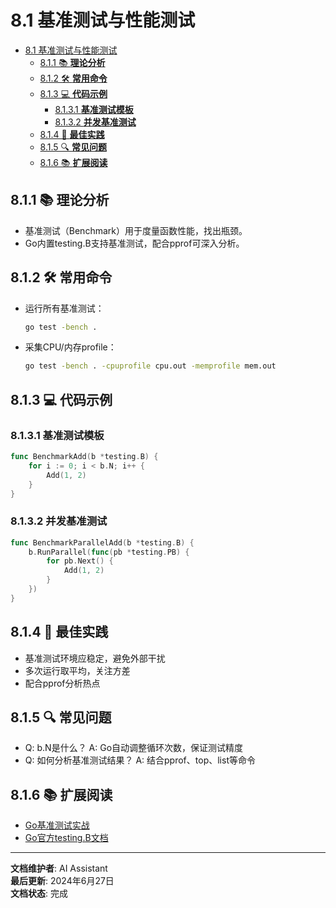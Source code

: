 ﻿# 8.1 基准测试与性能测试

<!-- TOC START -->
- [8.1 基准测试与性能测试](#81-基准测试与性能测试)
  - [8.1.1 📚 **理论分析**](#811--理论分析)
  - [8.1.2 🛠️ **常用命令**](#812-️-常用命令)
  - [8.1.3 💻 **代码示例**](#813--代码示例)
    - [8.1.3.1 **基准测试模板**](#8131-基准测试模板)
    - [8.1.3.2 **并发基准测试**](#8132-并发基准测试)
  - [8.1.4 🎯 **最佳实践**](#814--最佳实践)
  - [8.1.5 🔍 **常见问题**](#815--常见问题)
  - [8.1.6 📚 **扩展阅读**](#816--扩展阅读)
<!-- TOC END -->

## 8.1.1 📚 **理论分析**

- 基准测试（Benchmark）用于度量函数性能，找出瓶颈。
- Go内置testing.B支持基准测试，配合pprof可深入分析。

## 8.1.2 🛠️ **常用命令**

- 运行所有基准测试：

  ```bash
  go test -bench .
  ```

- 采集CPU/内存profile：

  ```bash
  go test -bench . -cpuprofile cpu.out -memprofile mem.out
  ```

## 8.1.3 💻 **代码示例**

### 8.1.3.1 **基准测试模板**

```go
func BenchmarkAdd(b *testing.B) {
    for i := 0; i < b.N; i++ {
        Add(1, 2)
    }
}

```

### 8.1.3.2 **并发基准测试**

```go
func BenchmarkParallelAdd(b *testing.B) {
    b.RunParallel(func(pb *testing.PB) {
        for pb.Next() {
            Add(1, 2)
        }
    })
}

```

## 8.1.4 🎯 **最佳实践**

- 基准测试环境应稳定，避免外部干扰
- 多次运行取平均，关注方差
- 配合pprof分析热点

## 8.1.5 🔍 **常见问题**

- Q: b.N是什么？
  A: Go自动调整循环次数，保证测试精度
- Q: 如何分析基准测试结果？
  A: 结合pprof、top、list等命令

## 8.1.6 📚 **扩展阅读**

- [Go基准测试实战](https://geektutu.com/post/hpg-golang-benchmark.html)
- [Go官方testing.B文档](https://golang.org/pkg/testing/#B)

---

**文档维护者**: AI Assistant  
**最后更新**: 2024年6月27日  
**文档状态**: 完成

